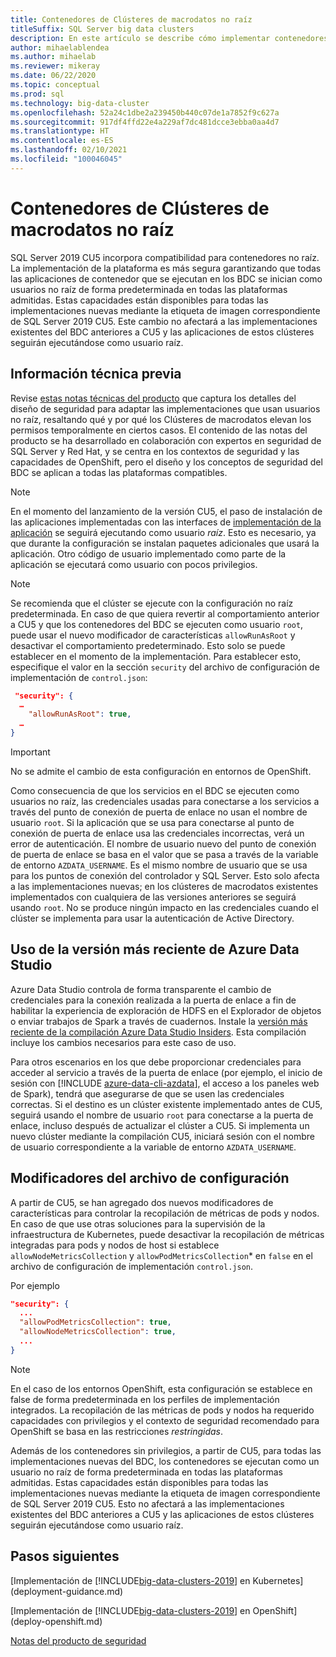 ```yaml
---
title: Contenedores de Clústeres de macrodatos no raíz
titleSuffix: SQL Server big data clusters
description: En este artículo se describe cómo implementar contenedores no raíz en Clústeres de macrodatos de SQL Server
author: mihaelablendea
ms.author: mihaelab
ms.reviewer: mikeray
ms.date: 06/22/2020
ms.topic: conceptual
ms.prod: sql
ms.technology: big-data-cluster
ms.openlocfilehash: 52a24c1dbe2a239450b440c07de1a7852f9c627a
ms.sourcegitcommit: 917df4ffd22e4a229af7dc481dcce3ebba0aa4d7
ms.translationtype: HT
ms.contentlocale: es-ES
ms.lasthandoff: 02/10/2021
ms.locfileid: "100046045"
---
```

# <a name="non-root-big-data-clusters-containers"></a>Contenedores de Clústeres de macrodatos no raíz

SQL Server 2019 CU5 incorpora compatibilidad para contenedores no raíz. La implementación de la plataforma es más segura garantizando que todas las aplicaciones de contenedor que se ejecutan en los BDC se inician como usuarios no raíz de forma predeterminada en todas las plataformas admitidas. Estas capacidades están disponibles para todas las implementaciones nuevas mediante la etiqueta de imagen correspondiente de SQL Server 2019 CU5. Este cambio no afectará a las implementaciones existentes del BDC anteriores a CU5 y las aplicaciones de estos clústeres seguirán ejecutándose como usuario raíz. 

## <a name="technical-background"></a>Información técnica previa

Revise [estas notas técnicas del producto](https://aka.ms/sql-bdc-openshift-security) que captura los detalles del diseño de seguridad para adaptar las implementaciones que usan usuarios no raíz, resaltando qué y por qué los Clústeres de macrodatos elevan los permisos temporalmente en ciertos casos. El contenido de las notas del producto se ha desarrollado en colaboración con expertos en seguridad de SQL Server y Red Hat, y se centra en los contextos de seguridad y las capacidades de OpenShift, pero el diseño y los conceptos de seguridad del BDC se aplican a todas las plataformas compatibles.

> [!NOTE]
> En el momento del lanzamiento de la versión CU5, el paso de instalación de las aplicaciones implementadas con las interfaces de [implementación de la aplicación](concept-application-deployment.md) se seguirá ejecutando como usuario *raíz*. Esto es necesario, ya que durante la configuración se instalan paquetes adicionales que usará la aplicación. Otro código de usuario implementado como parte de la aplicación se ejecutará como usuario con pocos privilegios. 

> [!NOTE]
> Se recomienda que el clúster se ejecute con la configuración no raíz predeterminada. En caso de que quiera revertir al comportamiento anterior a CU5 y que los contenedores del BDC se ejecuten como usuario `root`, puede usar el nuevo modificador de características `allowRunAsRoot` y desactivar el comportamiento predeterminado. Esto solo se puede establecer en el momento de la implementación. Para establecer esto, especifique el valor en la sección `security` del archivo de configuración de implementación de `control.json`:

```json
 "security": {
  …
    "allowRunAsRoot": true,
  …
}
```

> [!IMPORTANT]
> No se admite el cambio de esta configuración en entornos de OpenShift.

Como consecuencia de que los servicios en el BDC se ejecuten como usuarios no raíz, las credenciales usadas para conectarse a los servicios a través del punto de conexión de puerta de enlace no usan el nombre de usuario `root`. Si la aplicación que se usa para conectarse al punto de conexión de puerta de enlace usa las credenciales incorrectas, verá un error de autenticación. El nombre de usuario nuevo del punto de conexión de puerta de enlace se basa en el valor que se pasa a través de la variable de entorno `AZDATA_USERNAME`. Es el mismo nombre de usuario que se usa para los puntos de conexión del controlador y SQL Server. Esto solo afecta a las implementaciones nuevas; en los clústeres de macrodatos existentes implementados con cualquiera de las versiones anteriores se seguirá usando `root`. No se produce ningún impacto en las credenciales cuando el clúster se implementa para usar la autenticación de Active Directory. 

## <a name="use-the-latest-azure-data-studio"></a>Uso de la versión más reciente de Azure Data Studio

Azure Data Studio controla de forma transparente el cambio de credenciales para la conexión realizada a la puerta de enlace a fin de habilitar la experiencia de exploración de HDFS en el Explorador de objetos o enviar trabajos de Spark a través de cuadernos. Instale la [versión más reciente de la compilación Azure Data Studio Insiders](../azure-data-studio/download-azure-data-studio.md#download-insiders-build-of-azure-data-studio). Esta compilación incluye los cambios necesarios para este caso de uso.

Para otros escenarios en los que debe proporcionar credenciales para acceder al servicio a través de la puerta de enlace (por ejemplo, el inicio de sesión con [!INCLUDE [azure-data-cli-azdata](../includes/azure-data-cli-azdata.md)], el acceso a los paneles web de Spark), tendrá que asegurarse de que se usen las credenciales correctas. Si el destino es un clúster existente implementado antes de CU5, seguirá usando el nombre de usuario `root` para conectarse a la puerta de enlace, incluso después de actualizar el clúster a CU5. Si implementa un nuevo clúster mediante la compilación CU5, iniciará sesión con el nombre de usuario correspondiente a la variable de entorno `AZDATA_USERNAME`.

## <a name="configuration-file-switches"></a>Modificadores del archivo de configuración

A partir de CU5, se han agregado dos nuevos modificadores de características para controlar la recopilación de métricas de pods y nodos. En caso de que use otras soluciones para la supervisión de la infraestructura de Kubernetes, puede desactivar la recopilación de métricas integradas para pods y nodos de host si establece `allowNodeMetricsCollection` y `allowPodMetricsCollection`* en `false` en el archivo de configuración de implementación `control.json`. 

Por ejemplo 

```json
"security": {
  ...
  "allowPodMetricsCollection": true,
  "allowNodeMetricsCollection": true,
  ...
}
```

> [!NOTE]
> En el caso de los entornos OpenShift, esta configuración se establece en false de forma predeterminada en los perfiles de implementación integrados. La recopilación de las métricas de pods y nodos ha requerido capacidades con privilegios y el contexto de seguridad recomendado para OpenShift se basa en las restricciones *restringidas*.

Además de los contenedores sin privilegios, a partir de CU5, para todas las implementaciones nuevas del BDC, los contenedores se ejecutan como un usuario no raíz de forma predeterminada en todas las plataformas admitidas. Estas capacidades están disponibles para todas las implementaciones nuevas mediante la etiqueta de imagen correspondiente de SQL Server 2019 CU5. Esto no afectará a las implementaciones existentes del BDC anteriores a CU5 y las aplicaciones de estos clústeres seguirán ejecutándose como usuario raíz.

## <a name="next-steps"></a>Pasos siguientes
[Implementación de [!INCLUDE[big-data-clusters-2019](../includes/ssbigdataclusters-ss-nover.md)] en Kubernetes](deployment-guidance.md)

[Implementación de [!INCLUDE[big-data-clusters-2019](../includes/ssbigdataclusters-ss-nover.md)] en OpenShift](deploy-openshift.md)

[Notas del producto de seguridad](https://aka.ms/sql-bdc-openshift-security)
